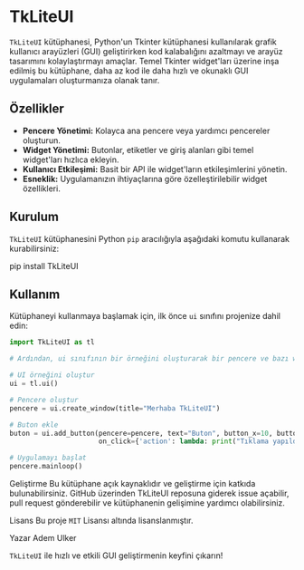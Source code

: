 # TkLiteUI

`TkLiteUI` kütüphanesi, Python'un Tkinter kütüphanesi kullanılarak grafik kullanıcı arayüzleri (GUI) geliştirirken kod kalabalığını azaltmayı ve arayüz tasarımını kolaylaştırmayı amaçlar. Temel Tkinter widget'ları üzerine inşa edilmiş bu kütüphane, daha az kod ile daha hızlı ve okunaklı GUI uygulamaları oluşturmanıza olanak tanır.

## Özellikler

- **Pencere Yönetimi:** Kolayca ana pencere veya yardımcı pencereler oluşturun.
- **Widget Yönetimi:** Butonlar, etiketler ve giriş alanları gibi temel widget'ları hızlıca ekleyin.
- **Kullanıcı Etkileşimi:** Basit bir API ile widget'ların etkileşimlerini yönetin.
- **Esneklik:** Uygulamanızın ihtiyaçlarına göre özelleştirilebilir widget özellikleri.

## Kurulum

`TkLiteUI` kütüphanesini Python `pip` aracılığıyla aşağıdaki komutu kullanarak kurabilirsiniz:

pip install TkLiteUI


## Kullanım

Kütüphaneyi kullanmaya başlamak için, ilk önce `ui` sınıfını projenize dahil edin:

```python
import TkLiteUI as tl

# Ardından, ui sınıfının bir örneğini oluşturarak bir pencere ve bazı widget'lar ekleyebilirsiniz:

# UI örneğini oluştur
ui = tl.ui()

# Pencere oluştur
pencere = ui.create_window(title="Merhaba TkLiteUI")

# Buton ekle
buton = ui.add_button(pencere=pencere, text="Buton", button_x=10, button_y=10,
                      on_click={'action': lambda: print("Tıklama yapıldı")})

# Uygulamayı başlat
pencere.mainloop()

```

Geliştirme
Bu kütüphane açık kaynaklıdır ve geliştirme için katkıda bulunabilirsiniz. GitHub üzerinden TkLiteUI reposuna giderek issue açabilir, pull request gönderebilir ve kütüphanenin gelişimine yardımcı olabilirsiniz.

Lisans
Bu proje `MIT` Lisansı altında lisanslanmıştır.

Yazar
Adem Ulker


`TkLiteUI` ile hızlı ve etkili GUI geliştirmenin keyfini çıkarın!
